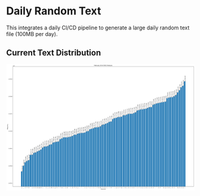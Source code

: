 # Daily Random Text

This integrates a daily CI/CD pipeline to generate a large daily random text file (100MB per day).

## Current Text Distribution

![Current Text Distribution](https://raw.githubusercontent.com/awhipp/100mb-daily-random-text/master/current_distribution.png)
